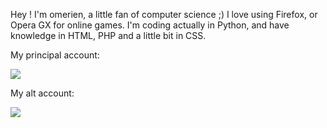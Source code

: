 Hey ! I'm omerien, a little fan of computer science ;)
I love using Firefox, or Opera GX for online games.
I'm coding actually in Python, and have knowledge in HTML, PHP and a little bit in CSS.

My principal account:

![](https://github-readme-stats.vercel.app/api?username=omerien&count_private=true&show_icons=true&theme=dark&hide_title=true)

My alt account:

![](https://github-readme-stats.vercel.app/api?username=omerien2&count_private=true&show_icons=true&theme=dark&hide_title=true)
